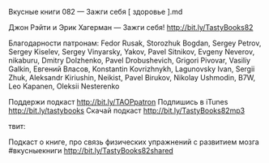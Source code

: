 Вкусные книги 082 — Зажги себя [ здоровье ].md

Джон Рэйти и Эрик Хагерман — Зажги себя! http://bit.ly/TastyBooks82   
    
Благодарности патронам:
Fedor Rusak, Storozhuk Bogdan, Sergey Petrov, Sergey Kiselev, Sergey Vinyarsky, Yakov, Pavel Sitnikov, Evgeny Neverov, nikaburu, Dmitry Dolzhenko, Pavel Drobushevich, Grigori Pivovar, Vasiliy Galkin, Евгений Власов, Konstantin Kovrizhnykh, Lagunovsky Ivan, Sergii Zhuk, Aleksandr Kiriushin, Neikist, Pavel Birukov, Nikolay Ushmodin, B7W, Leo Kapanen, Oleksii Nesterenko    

Поддержи подкаст http://bit.ly/TAOPpatron
Подпишись в iTunes http://bit.ly/tastybooks
Скачай подкаст http://bit.ly/TastyBooks82mp3
    
твит:

Подкаст о книге, про связь физических упражнений с развитием мозга #вкусныекниги http://bit.ly/TastyBooks82shared